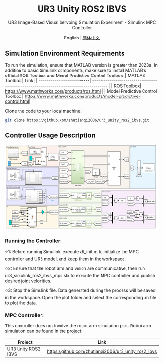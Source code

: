 <h1 align="center">
  UR3 Unity ROS2 IBVS
</h1>
<p align="center">
<p align="center">
  UR3 Image-Based Visual Servoing Simulation Experiment - Simulink MPC Controller
</p>
<p align="center">
English | <a href="README_zh_CN.md">简体中文</a> 
</p>

## Simulation Environment Requirements
To run the simulation, ensure that MATLAB version is greater than 2023a.
In addition to basic Simulink components, make sure to install MATLAB's official ROS Toolbox and Model Predictive Control Toolbox.
| MATLAB Toolbox | Link|
| --------------------------| ------------------------------------------------------------------------------------- |
| ROS Toolbox| https://www.mathworks.com/products/ros.html  |
| Model Predictive Control Toolbox | https://www.mathworks.com/products/model-predictive-control.html|

Clone the code to your local machine:
```sh
git clone https://github.com/zhutianqi2006/ur3_unity_ros2_ibvs.git
```
## Controller Usage Description

<p align="center">
<img src="doc/image/1.jpg" width="900" height="280">
</p>

### Running the Controller:

⭐1: Before running Simulink, execute all_init.m to initialize the MPC controller and UR3 model, and keep them in the workspace.

⭐2: Ensure that the robot arm and vision are communicative, then run ur3_simulink_ros2_ibvs_mpc.slx to execute the MPC controller and publish desired joint velocities.

⭐3: Stop the Simulink file. Data generated during the process will be saved in the workspace. Open the plot folder and select the corresponding .m file to plot the data.

### MPC Controller:
This controller does not involve the robot arm simulation part. Robot arm simulation can be found in the project:

| Project | Link|
| --------------------------| ------------------------------------------------------------------------------------- |
| UR3 Unity ROS2 IBVS | https://github.com/zhutianqi2006/ur3_unity_ros2_ibvs  |
